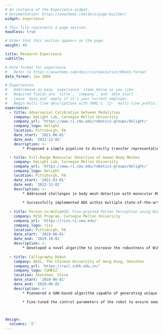 ```yaml
---
# An instance of the Experience widget.
# Documentation: https://wowchemy.com/docs/page-builder/
widget: experience

# This file represents a page section.
headless: true

# Order that this section appears on the page.
weight: 40

title: Research Experience
subtitle:

# Date format for experience
#   Refer to https://wowchemy.com/docs/customization/#date-format
date_format: Jan 2006

# Experiences.
#   Add/remove as many `experience` items below as you like.
#   Required fields are `title`, `company`, and `date_start`.
#   Leave `date_end` empty if it's your current employer.
#   Begin multi-line descriptions with YAML's `|2-` multi-line prefix.
experience:
  - title: Adversarial Calibration between Modalities
    company: DeLight Lab, Carnegie Mellon University
    company_url: 'https://www.ri.cmu.edu/robotics-groups/delight/'
    company_logo: Delight
    location: Pittsburgh, PA
    date_start: '2021-06-01'
    date_end: '2022-12-02'
    description: >-
        * Proposed a simple pipeline to directly transfer representation and knowledge between modalities instead of redesigning or adapting the whole model. The calibration networks for Lidar, WiFi, and infrared achieve comparable results on computer vision tasks with image inputs;  

  - title: Full-Range Monocular Detection of Human Body Meshes
    company: DeLight Lab, Carnegie Mellon University
    company_url: 'https://www.ri.cmu.edu/robotics-groups/delight/'
    company_logo: Delight
    location: Pittsburgh, PA
    date_start: '2021-03-01'
    date_end: '2022-12-01'
    description: >-
        * Addressed challenges in body mesh detection with monocular RGB cameras by introducing Aligned Dense Supervision (ADS), which leverages locally body-aligned ROIs and globally augmented locations;
        
        * Successfully implemented ADS within multiple state-of-the-art (SOTA) mesh detection architectures, resulting in a 8.9\% improvement in detection metrics in average;
  
  - title: Person-in-WiFi&#58; Fine-grained Person Perception using WiFi
    company: RISS Program, Carnegie Mellon University
    company_url: 'https://riss.ri.cmu.edu/'
    company_logo: riss
    location: Pittsburgh, PA
    date_start: '2019-06-01'
    date_end: '2019-10-01'
    description: >-
        * Developed a novel algorithm to increase the robustness of WiFi data perception, reducing its sensitivity to the positioning of antennas and environmental noise, leading to the construction of a real-time, portable WiFi perception system;
  
  - title: Calligraphy Robot
    company: RAIL, The Chinese University of Hong Kong, Shenzhen
    company_url: 'https://rail.cuhk.edu.cn/'
    company_logo: CUHKSZ
    location: Shenzhen, China
    date_start: '2018-06-01'
    date_end: '2020-06-01'
    description: >-
        * Pioneered a GAN-based algorithm capable of generating unique Chinese fonts, achieving 93\% accuracy in style imitation, enabling the robot to emulate diverse handwriting styles;

        * Fine-tuned the control parameters of the robot to ensure smooth, human-like movements during the writing process, leading to a more authentic calligraphy experience;
  


design:
  columns: '2'
---
```


